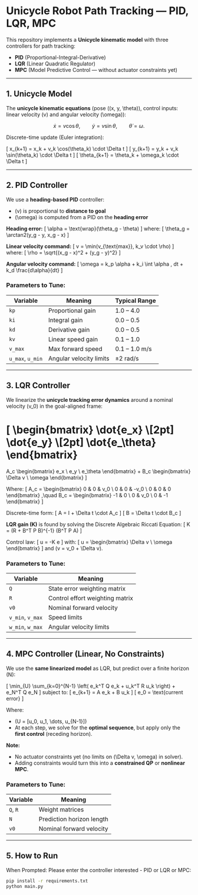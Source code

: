 # Unicycle Robot Path Tracking — PID, LQR, MPC

This repository implements a **Unicycle kinematic model** with three controllers for path tracking:  
- **PID** (Proportional-Integral-Derivative)  
- **LQR** (Linear Quadratic Regulator)  
- **MPC** (Model Predictive Control — without actuator constraints yet)  

---

## 1. Unicycle Model

The **unicycle kinematic equations** (pose \((x, y, \theta)\), control inputs: linear velocity \(v\) and angular velocity \(\omega\)):

$$
\dot{x} = v\cos\theta,\qquad
\dot{y} = v\sin\theta,\qquad
\dot{\theta} = \omega.
$$

Discrete-time update (Euler integration):

\[
x_{k+1} = x_k + v_k \cos(\theta_k) \cdot \Delta t
\]
\[
y_{k+1} = y_k + v_k \sin(\theta_k) \cdot \Delta t
\]
\[
\theta_{k+1} = \theta_k + \omega_k \cdot \Delta t
\]

---

## 2. PID Controller

We use a **heading-based PID** controller:  
- \(v\) is proportional to **distance to goal**  
- \(\omega\) is computed from a PID on the **heading error**

**Heading error:**
\[
\alpha = \text{wrap}(\theta_g - \theta)
\]
where:
\[
\theta_g = \arctan2(y_g - y, x_g - x)
\]

**Linear velocity command:**
\[
v = \min(v_{\text{max}}, k_v \cdot \rho)
\]
where:
\[
\rho = \sqrt{(x_g - x)^2 + (y_g - y)^2}
\]

**Angular velocity command:**
\[
\omega = k_p \alpha + k_i \int \alpha \, dt + k_d \frac{d\alpha}{dt}
\]

### Parameters to Tune:
| Variable | Meaning | Typical Range |
|----------|---------|---------------|
| `kp` | Proportional gain | 1.0 – 4.0 |
| `ki` | Integral gain | 0.0 – 0.5 |
| `kd` | Derivative gain | 0.0 – 0.5 |
| `kv` | Linear speed gain | 0.1 – 1.0 |
| `v_max` | Max forward speed | 0.1 – 1.0 m/s |
| `u_max`, `u_min` | Angular velocity limits | ±2 rad/s |

---

## 3. LQR Controller

We linearize the **unicycle tracking error dynamics** around a nominal velocity \(v_0\) in the goal-aligned frame:

\[
\begin{bmatrix}
\dot{e_x} \\[2pt]
\dot{e_y} \\[2pt]
\dot{e_\theta}
\end{bmatrix}
=
A_c
\begin{bmatrix}
e_x \\ e_y \\ e_\theta
\end{bmatrix}
+
B_c
\begin{bmatrix}
\Delta v \\ \omega
\end{bmatrix}
\]

Where:
\[
A_c =
\begin{bmatrix}
0 & 0 & v_0 \\
0 & 0 & -v_0 \\
0 & 0 & 0
\end{bmatrix}
,\quad
B_c =
\begin{bmatrix}
-1 & 0 \\
0 & v_0 \\
0 & -1
\end{bmatrix}
\]

Discrete-time form:
\[
A = I + \Delta t \cdot A_c
\]
\[
B = \Delta t \cdot B_c
\]

**LQR gain \(K\)** is found by solving the Discrete Algebraic Riccati Equation:
\[
K = (R + B^T P B)^{-1} (B^T P A)
\]

Control law:
\[
u = -K e
\]
with:
\[
u = 
\begin{bmatrix}
\Delta v \\ \omega
\end{bmatrix}
\]
and \(v = v_0 + \Delta v\).

### Parameters to Tune:
| Variable | Meaning |
|----------|---------|
| `Q` | State error weighting matrix |
| `R` | Control effort weighting matrix |
| `v0` | Nominal forward velocity |
| `v_min`, `v_max` | Speed limits |
| `w_min`, `w_max` | Angular velocity limits |

---

## 4. MPC Controller (Linear, No Constraints)

We use the **same linearized model** as LQR, but predict over a finite horizon \(N\):

\[
\min_{U} \sum_{k=0}^{N-1} \left( e_k^T Q e_k + u_k^T R u_k \right) + e_N^T Q e_N
\]
subject to:
\[
e_{k+1} = A e_k + B u_k
\]
\[
e_0 = \text{current error}
\]

Where:
- \(U = [u_0, u_1, \dots, u_{N-1}]\)  
- At each step, we solve for the **optimal sequence**, but apply only the **first control** (receding horizon).

**Note:**  
- No actuator constraints yet (no limits on \(\Delta v, \omega\) in solver).  
- Adding constraints would turn this into a **constrained QP** or **nonlinear MPC**.

### Parameters to Tune:
| Variable | Meaning |
|----------|---------|
| `Q`, `R` | Weight matrices |
| `N` | Prediction horizon length |
| `v0` | Nominal forward velocity |

---

## 5. How to Run

When Prompted:
Please enter the controller interested - PID or LQR or MPC:

```bash
pip install -r requirements.txt
python main.py
